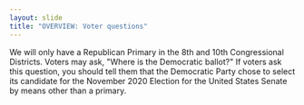 ```yaml
---
layout: slide
title: "OVERVIEW: Voter questions"
---
```


We will only have a Republican Primary in the 8th and 10th Congressional Districts. Voters may ask, &quot;Where is the Democratic ballot?&quot; If voters ask this question, you should tell them that the Democratic Party chose to select its candidate for the November 2020 Election for the United States Senate by means other than a primary.

